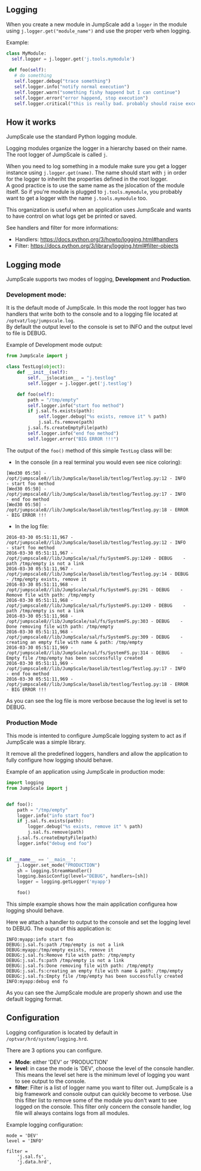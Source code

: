 ## Logging

When you create a new module in JumpScale add a `logger` in the module using `j.logger.get("module_name")` and use the proper verb when logging.

Example:
```python
class MyModule:
  self.logger = j.logger.get('j.tools.mymodule')
 
 def foo(self):
   # do something
   self.logger.debug("trace something")
   self.logger.info("notify normal execution")
   self.logger.warn("something fishy happend but I can continue")
   self.logger.error("error happend, stop execution")
   self.logger.critical("this is really bad. probably should raise exception")
```

## How it works

JumpScale use the standard Python logging module.  

Logging modules organize the logger in a hierarchy based on their name. The root logger of JumpScale is called `j`. 

When you need to log something in a module make sure you get a logger instance using `j.logger.get(name)`. The name should start with `j` in order for the logger to inheriht the properties defined in the root logger.  
A good practice is to use the same name as the jslocation of the module itself. So if you're module is plugged to `j.tools.mymodule`, you probably want to get a logger with the name `j.tools.mymodule` too.

This organization is useful when an application uses JumpScale and wants to have control on what logs get be printed or saved.

See handlers and filter for more informations:
- Handlers: https://docs.python.org/3/howto/logging.html#handlers
- Filter: https://docs.python.org/3/library/logging.html#filter-objects

## Logging mode
JumpScale supports two modes of logging, **Development** and **Production**.

### Development mode:
It is the default mode of JumpScale. In this mode the root logger has two handlers that write both to the console and to a logging file located at `/optvat/log/jumpscale.log`.  
By default the output level to the console is set to INFO and the output level to file is DEBUG.

Example of Development mode output:
```python
from JumpScale import j

class TestLog(object):
    def __init__(self):
        self.__jslocation__ = "j.testlog"
        self.logger = j.logger.get('j.testlog')

    def foo(self):
        path = "/tmp/empty"
        self.logger.info("start foo method")
        if j.sal.fs.exists(path):
            self.logger.debug("%s exists, remove it" % path)
            j.sal.fs.remove(path)
        j.sal.fs.createEmptyFile(path)
        self.logger.info("end foo method")
        self.logger.error("BIG ERROR !!!")
```

The output of the `foo()` method of this simple `TestLog` class will be:
 - In the console (in a real terminal you would even see nice coloring):
 ```
 [Wed30 05:50] - /opt/jumpscale8//lib/JumpScale/baselib/testlog/Testlog.py:12 - INFO     - start foo method
 [Wed30 05:50] - /opt/jumpscale8//lib/JumpScale/baselib/testlog/Testlog.py:17 - INFO     - end foo method
 [Wed30 05:50] - /opt/jumpscale8//lib/JumpScale/baselib/testlog/Testlog.py:18 - ERROR    - BIG ERROR !!!
 ```
 - In the log file:
 ```
 2016-03-30 05:51:11,967 - /opt/jumpscale8//lib/JumpScale/baselib/testlog/Testlog.py:12 - INFO     - start foo method
 2016-03-30 05:51:11,967 - /opt/jumpscale8//lib/JumpScale/sal/fs/SystemFS.py:1249 - DEBUG    - path /tmp/empty is not a link
 2016-03-30 05:51:11,967 - /opt/jumpscale8//lib/JumpScale/baselib/testlog/Testlog.py:14 - DEBUG    - /tmp/empty exists, remove it
 2016-03-30 05:51:11,968 - /opt/jumpscale8//lib/JumpScale/sal/fs/SystemFS.py:291 - DEBUG    - Remove file with path: /tmp/empty
 2016-03-30 05:51:11,968 - /opt/jumpscale8//lib/JumpScale/sal/fs/SystemFS.py:1249 - DEBUG    - path /tmp/empty is not a link
 2016-03-30 05:51:11,968 - /opt/jumpscale8//lib/JumpScale/sal/fs/SystemFS.py:303 - DEBUG    - Done removing file with path: /tmp/empty
 2016-03-30 05:51:11,968 - /opt/jumpscale8//lib/JumpScale/sal/fs/SystemFS.py:309 - DEBUG    - creating an empty file with name & path: /tmp/empty
 2016-03-30 05:51:11,969 - /opt/jumpscale8//lib/JumpScale/sal/fs/SystemFS.py:314 - DEBUG    - Empty file /tmp/empty has been successfully created
 2016-03-30 05:51:11,969 - /opt/jumpscale8//lib/JumpScale/baselib/testlog/Testlog.py:17 - INFO     - end foo method
 2016-03-30 05:51:11,969 - /opt/jumpscale8//lib/JumpScale/baselib/testlog/Testlog.py:18 - ERROR    - BIG ERROR !!!
 ```
 
 As you can see the log file is more verbose because the log level is set to DEBUG.
 
 ### Production Mode
 This mode is intented to configure JumpScale logging system to act as if JumpScale was a simple library.
 
 It remove all the predefined loggers, handlers and allow the application to fully configure how logging should behave.
 
 Example of an application using JumpScale in production mode:

```python
import logging
from JumpScale import j


def foo():
    path = "/tmp/empty"
    logger.info("info start foo")
    if j.sal.fs.exists(path):
        logger.debug("%s exists, remove it" % path)
        j.sal.fs.remove(path)
    j.sal.fs.createEmptyFile(path)
    logger.info("debug end foo")


if __name__ == '__main__':
    j.logger.set_mode("PRODUCTION")
    sh = logging.StreamHandler()
    logging.basicConfig(level="DEBUG", handlers=[sh])
    logger = logging.getLogger('myapp')

    foo()
 ```
 
 This simple example shows how the main application configurea how logging should behave.
 
 Here we attach a handler to output to the console and set the logging level to DEBUG. The ouput of this application is:
 ```
INFO:myapp:info start foo
DEBUG:j.sal.fs:path /tmp/empty is not a link
DEBUG:myapp:/tmp/empty exists, remove it
DEBUG:j.sal.fs:Remove file with path: /tmp/empty
DEBUG:j.sal.fs:path /tmp/empty is not a link
DEBUG:j.sal.fs:Done removing file with path: /tmp/empty
DEBUG:j.sal.fs:creating an empty file with name & path: /tmp/empty
DEBUG:j.sal.fs:Empty file /tmp/empty has been successfully created
INFO:myapp:debug end fo
 ```
 As you can see the JumpScale module are properly shown and use the default logging format.
 
 ## Configuration
 
 Logging configuration is located by default in `/optvar/hrd/system/logging.hrd`.  
 
 There are 3 options you can configure.
 - **Mode**: either 'DEV' or 'PRODUCTION'
 - **level**: in case the mode is 'DEV', choose the level of the console handler. This means the level set here is the minimum level of logging you want to see output to the console.
 - **filter**: Filter is a list of logger name you want to filter out. JumpScale is a big framework and console output can quickly become to verbose. Use this filter list to remove some of the module you don't want to see logged on the console. This filter only concern the console handler, log file will always contains logs from all modules.
 
Example logging configuration:
```
mode = 'DEV'
level = 'INFO'

filter = 
    'j.sal.fs',
    'j.data.hrd',

 ```